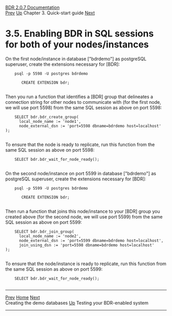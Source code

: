   [BDR 2.0.7 Documentation](README.md)                                                                                                                 
  [Prev](quickstart-creating.md "Creating the demo databases")   [Up](quickstart.md)    Chapter 3. Quick-start guide    [Next](quickstart-testing.md "Testing your BDR-enabled system")  


# 3.5. Enabling BDR in SQL sessions for both of your nodes/instances

On the first node/instance in database [\"bdrdemo\"] as
postgreSQL superuser, create the extensions necessary for
[BDR]:

``` PROGRAMLISTING
    psql -p 5598 -U postgres bdrdemo

       CREATE EXTENSION bdr;
    
```

Then you run a function that identifies a [BDR] group that
delineates a connection string for other nodes to communicate with (for
the first node, we will use port 5598) from the same SQL session as
above on port 5598:

``` PROGRAMLISTING
    SELECT bdr.bdr_create_group(
      local_node_name := 'node1',
      node_external_dsn := 'port=5598 dbname=bdrdemo host=localhost'
);
    
```

To ensure that the node is ready to replicate, run this function from
the same SQL session as above on port 5598:

``` PROGRAMLISTING
    SELECT bdr.bdr_wait_for_node_ready();
    
```

On the second node/instance on port 5599 in database
[\"bdrdemo\"] as postgreSQL superuser, create the extensions
necessary for [BDR]:

``` PROGRAMLISTING
    psql -p 5599 -U postgres bdrdemo

       CREATE EXTENSION bdr;
    
```

Then run a function that joins this node/instance to your
[BDR] group you created above (for the second node, we
will use port 5599) from the same SQL session as above on port 5599:

``` PROGRAMLISTING
    SELECT bdr.bdr_join_group(
      local_node_name := 'node2',
      node_external_dsn := 'port=5599 dbname=bdrdemo host=localhost',
      join_using_dsn := 'port=5598 dbname=bdrdemo host=localhost'
);
    
```

To ensure that the node/instance is ready to replicate, run this
function from the same SQL session as above on port 5599:

``` PROGRAMLISTING
    SELECT bdr.bdr_wait_for_node_ready();
    
```



  ------------------------------------------------- -------------------------------------- ------------------------------------------------
  [Prev](quickstart-creating.md)     [Home](README.md)      [Next](quickstart-testing.md)  
  Creating the demo databases                        [Up](quickstart.md)                   Testing your BDR-enabled system
  ------------------------------------------------- -------------------------------------- ------------------------------------------------
